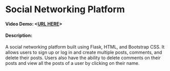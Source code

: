# Social Networking Platform
#### Video Demo:  <[URL HERE](https://youtu.be/w4s6PY6qOwE)>
#### Description:
A social networking platform built using Flask, HTML, and Bootstrap CSS. It allows users to sign up or log in and create multiple posts, comments, and delete their posts. Users also have the ability to delete comments on their posts and view all the posts of a user by clicking on their name.
